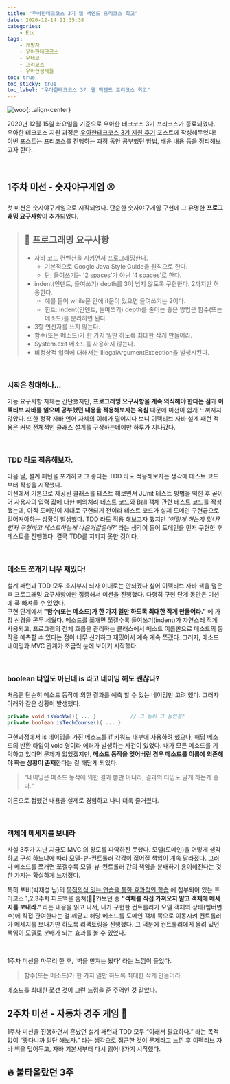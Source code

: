 ```yaml
---
title: "우아한테크코스 3기 웹 백엔드 프리코스 회고"
date: 2020-12-14 21:35:38
categories:
    - Etc
tags:
    - 개발자
    - 우아한테크코스
    - 우테코
    - 프리코스
    - 우아한형제들
toc: true
toc_sticky: true
toc_label: "우아한테크코스 3기 웹 백엔드 프리코스 회고"
---
```


![woo](https://woowabros.github.io/img/2020-10-06/techcourse_poster_3nd.jpg){: .align-center}

2020년 12월 15일 화요일을 기준으로 우아한 테크코스 3기 프리코스가 종료되었다.  
우아한 테크코스 지원 과정은 [우아한테크코스 3기 지원 후기](https://hyeon9mak.github.io/etc/우아한테크코스3기-지원후기/) 포스트에 작성해두었다!  
이번 포스트는 프리코스를 진행하는 과정 동안 공부했던 방법, 배운 내용 등을 정리해보고자 한다.

<br>

## 1주차 미션 - 숫자야구게임 ⚾

첫 미션은 숫자야구게임으로 시작되었다. 단순한 숫자야구게임 구현에 그 유명한 **프로그래밍 요구사항**이 추가되었다.

> 🎱 프로그래밍 요구사항
> ---
> - 자바 코드 컨벤션을 지키면서 프로그래밍한다.
>   - 기본적으로 Google Java Style Guide을 원칙으로 한다.
>   - 단, 들여쓰기는 '2 spaces'가 아닌 '4 spaces'로 한다.
> - indent(인덴트, 들여쓰기) depth를 3이 넘지 않도록 구현한다. 2까지만 허용한다.
>   - 예를 들어 while문 안에 if문이 있으면 들여쓰기는 2이다.
>   - 힌트: indent(인덴트, 들여쓰기) depth를 줄이는 좋은 방법은 함수(또는 메소드)를 분리하면 된다.
> - 3항 연산자를 쓰지 않는다.
> - 함수(또는 메소드)가 한 가지 일만 하도록 최대한 작게 만들어라.
> - System.exit 메소드를 사용하지 않는다.
> - 비정상적 입력에 대해서는 IllegalArgumentException을 발생시킨다.

<br>

### 시작은 창대하나...

기능 요구사항 자체는 간단했지만, **프로그래밍 요구사항을 계속 의식해야 한다는 점**과 **이펙티브 자바를 읽으며 공부했던 내용을 
적용해보자는 욕심** 때문에 미션이 쉽게 느껴지지 않았다. 또한 정작 자바 언어 자체의 이해가 떨어지다 보니 
이펙티브 자바 설계 패턴 적용은 커녕 전체적인 클래스 설계를 구상하는데에만 하루가 지나갔다.

<br>

### TDD 라도 적용해보자.
다음 날, 설계 패턴을 포기하고 그 좋다는 TDD 라도 적용해보자는 생각에 테스트 코드부터 작성을 시작했다.  
미션에서 기본으로 제공된 클래스를 테스트 해보면서 JUnit 테스트 방법을 익힌 후 
곧이어 사용자의 입력 값에 대한 예외처리 테스트 코드와 Ball 객체 관련 테스트 코드를 작성했는데,
아직 도메인이 제대로 구현되기 전이라 테스트 코드가 실제 도메인 구현급으로 길어져야하는 상황이 발생했다.
TDD 라도 적용 해보고자 했지만 *‘이렇게 하는게 맞나? 먼저 구현하고 테스트하는게 나은거같은데?’* 라는 생각이 들어 
도메인을 먼저 구현한 후 테스트를 진행했다. 결국 TDD를 지키지 못한 것이다.

<br>

### 메소드 쪼개기 너무 재밌다!
설계 패턴과 TDD 모두 흐지부지 되자 이대로는 안되겠다 싶어 이펙티브 자바 책을 덮은 후 프로그래밍 요구사항에만 집중해서 미션을 진행했다. 
다행히 구현 단계 동안은 미션에 푹 빠져들 수 있었다.  
구현 단계에서 **"함수(또는 메소드)가 한 가지 일만 하도록 최대한 작게 만들어라."** 에 가장 신경을 곤두 세웠다. 
메소드를 쪼개면 쪼갤수록 들여쓰기(indent)가 자연스레 적게 사용되고, 프로그램의 전체 흐름을 관리하는 클래스에서
메소드 이름만으로 메소드의 동작을 예측할 수 있다는 점이 너무 신기하고 재밌어서 계속 계속 쪼갰다. 
그러자, 메소드 네이밍과 MVC 관계가 조금씩 눈에 보이기 시작했다.

<br>

### boolean 타입도 아닌데 is 라고 네이밍 해도 괜찮나?
처음엔 단순히 메소드 동작에 의한 결과를 예측 할 수 있는 네이밍만 고려 했다. 
그러자 아래와 같은 상황이 발생했다.
```java
private void isWooWa(){ ... }           // 그 놈이 그 놈인걸?
private boolean isTechCourse(){ ... }
```
구현과정에서 is 네이밍을 가진 메소드를 if 키워드 내부에 사용하려 했으나, 해당 메소드의 반환 타입이 void 형이라 에러가 발생하는 사건이 있었다.
내가 모든 메소드를 기억하고 있다면 문제가 없었겠지만, **메소드 동작을 잊어버린 경우 메소드를 이름에 의존해야 하는 상황이 존재**한다는 걸 깨닫게 되었다.

> "네이밍은 메소드 동작에 의한 결과 뿐만 아니라, 결과의 타입도 알게 하는게 좋다.”

이론으로 접했던 내용을 실제로 경험하고 나니 더욱 즐거웠다.

<br>

### 객체에 메세지를 보내라
사실 3주가 지난 지금도 MVC 의 왕도를 파악하진 못했다. 
모델(도메인)을 어떻게 생각하고 구성 하느냐에 따라 모델-뷰-컨트롤러 각각이 짊어질 책임이 계속 달라졌다.
그러나 메소드를 쪼개면 쪼갤수록 모델-뷰-컨트롤러 간의 책임을 분배하기 용이해진다는 것 한 가지는 확실하게 느껴졌다.  
  
특히 포비(박재성 님)의 [목적의식 있는 연습을 통한 효과적인 학습](https://brunch.co.kr/@javajigi/8) 에 
첨부되어 있는 프리코스 1,2,3주차 피드백을 훔쳐(🤷‍♂️?)보던 중
**“객체를 직접 가져오지 말고 객체에 메세지를 보내라.”** 라는 내용을 읽고 나서, 
내가 구현한 컨트롤러가 모델 객체의 상태(멤버변수)에 직접 관여한다는 걸 깨닫고
해당 메소드를 도메인 객체 쪽으로 이동시켜 컨트롤러가 메세지를 보내기만 하도록 리팩토링을 진행했다.
그 덕분에 컨트롤러에게 몰려 있던 책임이 모델로 분배가 되는 효과를 볼 수 있었다.

<br>

1주차 미션을 마무리 한 후, '벽을 만져는 봤다’ 라는 느낌이 들었다.

> 함수(또는 메소드)가 한 가지 일만 하도록 최대한 작게 만들어라.

메소드를 최대한 쪼갠 것이 그런 느낌을 준 주역인 것 같았다.

## 2주차 미션 - 자동차 경주 게임 🚗
1주차 미션을 진행하면서 혼났던 설계 패턴과 TDD 모두 
“이래서 필요하다.” 라는 목적 없이 “좋다니까 일단 해보자.” 라는 생각으로 접근한 것이 문제라고 느낀 후 
이펙티브 자바 책을 덮어두고, 자바 기본서부터 다시 읽어나가기 시작했다.
## 🔥 불타올랐던 3주

